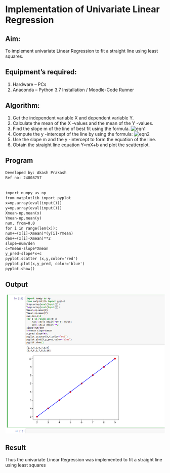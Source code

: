 # Implementation of Univariate Linear Regression
## Aim:
To implement univariate Linear Regression to fit a straight line using least squares.
## Equipment’s required:
1.	Hardware – PCs
2.	Anaconda – Python 3.7 Installation / Moodle-Code Runner
## Algorithm:
1.	Get the independent variable X and dependent variable Y.
2.	Calculate the mean of the X -values and the mean of the Y -values.
3.	Find the slope m of the line of best fit using the formula.
 ![eqn1](./eq1.jpg)
4.	Compute the y -intercept of the line by using the formula:
![eqn2](./eq2.jpg)  
5.	Use the slope m and the y -intercept to form the equation of the line.
6.	Obtain the straight line equation Y=mX+b and plot the scatterplot.
## Program
```
Developed by: Akash Prakash
Ref no: 24008757


import numpy as np
from matplotlib import pyplot
x=np.array(eval(input()))
y=np.array(eval(input()))
Xmean-np.mean(x)
Ymean-np.mean(y)
num, from=0,0
for i in range(len(x)):
num+=(x[i]-Xmean)*(y[i]-Ymean)
den+=(x[i]-Xmean)**2
slope=num/den
c=Ymean-slope*Xmean
y_pred-slope*x+c
pyplot.scatter (x,y,color='red')
pyplot.plot(x,y_pred, color='blue')
pyplot.show()

```
## Output

![alt text](<Screenshot 2024-12-23 143357.png>)
## Result
Thus the univariate Linear Regression was implemented to fit a straight line using least squares
